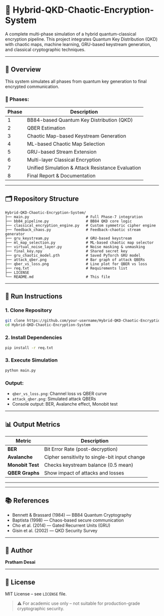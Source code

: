 # 🔐 Hybrid-QKD-Chaotic-Encryption-System
A complete multi-phase simulation of a hybrid quantum-classical encryption pipeline. This project integrates Quantum Key Distribution (QKD) with chaotic maps, machine learning, GRU-based keystream generation, and classical cryptographic techniques.

---

## 📌 Overview
This system simulates all phases from quantum key generation to final encrypted communication.

### 🧩 Phases:
| Phase | Description                                      |
|-------|--------------------------------------------------|
| 1     | BB84-based Quantum Key Distribution (QKD)        |
| 2     | QBER Estimation                                  |
| 3     | Chaotic Map-based Keystream Generation           |
| 4     | ML-based Chaotic Map Selection                   |
| 5     | GRU-based Stream Extension                       |
| 6     | Multi-layer Classical Encryption                 |
| 7     | Unified Simulation & Attack Resistance Evaluation|
| 8     | Final Report & Documentation                     |

---

## 🗂️ Repository Structure
```
Hybrid-QKD-Chaotic-Encryption-System/
├── main.py                          # Full Phase-7 integration
├── bb84_pipeline.py                 # BB84 QKD core logic
├── classical_encryption_engine.py   # Custom symmetric cipher engine
├── feedback_chaos.py                # Feedback-chaotic stream generator
├── gru_keystream.py                 # GRU-based keystream
├── ml_map_selection.py              # ML-based chaotic map selector
├── virtual_noise_layer.py           # Noise masking & unmasking
├── final_key.npy                    # Shared secret key
├── gru_chaotic_model.pth            # Saved PyTorch GRU model
├── attack_qber.png                  # Bar graph of attack QBERs
├── qber_vs_loss.png                 # Line plot for QBER vs loss
├── req.txt                          # Requirements list
├── LICENSE
└── README.md                        # This file
```

---

## 🚀 Run Instructions

### 1. Clone Repository
```bash
git clone https://github.com/your-username/Hybrid-QKD-Chaotic-Encryption-System.git
cd Hybrid-QKD-Chaotic-Encryption-System
```

### 2. Install Dependencies
```bash
pip install -r req.txt
```

### 3. Execute Simulation
```bash
python main.py
```

### Output:
* `qber_vs_loss.png`: Channel loss vs QBER curve
* `attack_qber.png`: Simulated attack QBERs
* Console output: BER, Avalanche effect, Monobit test

---

## 📊 Output Metrics
| Metric           | Description                                   |
| ---------------- | --------------------------------------------- |
| **BER**          | Bit Error Rate (post-decryption)              |
| **Avalanche**    | Cipher sensitivity to single-bit input change |
| **Monobit Test** | Checks keystream balance (0.5 mean)           |
| **QBER Graphs**  | Show impact of attacks and losses             |

---

---

## 📚 References
* Bennett & Brassard (1984) — BB84 Quantum Cryptography
* Baptista (1998) — Chaos-based secure communication
* Cho et al. (2014) — Gated Recurrent Units (GRU)
* Gisin et al. (2002) — QKD Security Survey

---

## 👤 Author
**Pratham Desai**

---

## 📜 License
MIT License – see `LICENSE` file.

> ⚠️ For academic use only – not suitable for production-grade cryptographic security.
